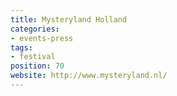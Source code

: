 ```yaml
---
title: Mysteryland Holland
categories:
- events-press
tags:
- festival
position: 70
website: http://www.mysteryland.nl/
---
```


